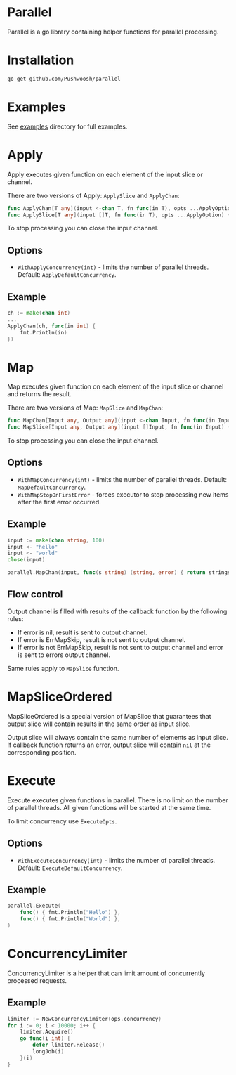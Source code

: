 # Parallel
Parallel is a go library containing helper functions for parallel processing.

# Installation
```bash
go get github.com/Pushwoosh/parallel
```

# Examples
See [examples](examples) directory for full examples.

# Apply
Apply executes given function on each element of the input slice or channel.

There are two versions of Apply: `ApplySlice` and `ApplyChan`:
```go
func ApplyChan[T any](input <-chan T, fn func(in T), opts ...ApplyOption) {}
func ApplySlice[T any](input []T, fn func(in T), opts ...ApplyOption) {}
```

To stop processing you can close the input channel.

## Options

- `WithApplyConcurrency(int)` - limits the number of parallel threads. Default: `ApplyDefaultConcurrency`.

## Example
```go
ch := make(chan int)
...
ApplyChan(ch, func(in int) {
    fmt.Println(in)
})
```

# Map

Map executes given function on each element of the input slice or channel and returns the result.

There are two versions of Map: `MapSlice` and `MapChan`:
```go
func MapChan[Input any, Output any](input <-chan Input, fn func(in Input) (Output, error), opts ...MapOption) (<-chan Output, <-chan error) {}
func MapSlice[Input any, Output any](input []Input, fn func(in Input) (Output, error), opts ...MapOption) ([]Output, []error) {}
```

To stop processing you can close the input channel.

## Options

- `WithMapConcurrency(int)` - limits the number of parallel threads. Default: `MapDefaultConcurrency`.
- `WithMapStopOnFirstError` - forces executor to stop processing new items after the first error occurred.

## Example
```go
input := make(chan string, 100)
input <- "hello"
input <- "world"
close(input)

parallel.MapChan(input, func(s string) (string, error) { return strings.ToTitle(s), nil })
```

## Flow control
Output channel is filled with results of the callback function by the following rules:
- If error is nil, result is sent to output channel.
- If error is ErrMapSkip, result is not sent to output channel.
- If error is not ErrMapSkip, result is not sent to output channel and error is sent to errors output channel.

Same rules apply to `MapSlice` function.

# MapSliceOrdered
MapSliceOrdered is a special version of MapSlice that guarantees that output
slice will contain results in the same order as input slice.

Output slice will always contain the same number of elements as input slice. If callback function
returns an error, output slice will contain `nil` at the corresponding position.

# Execute

Execute executes given functions in parallel. There is no limit on the number of parallel threads. All given
functions will be started at the same time.

To limit concurrency use `ExecuteOpts`.

## Options
- `WithExecuteConcurrency(int)` - limits the number of parallel threads. Default: `ExecuteDefaultConcurrency`.

## Example
```go
parallel.Execute(
    func() { fmt.Println("Hello") },
    func() { fmt.Println("World") },
)
```

# ConcurrencyLimiter
ConcurrencyLimiter is a helper that can limit amount of concurrently processed requests.

## Example
```go
limiter := NewConcurrencyLimiter(ops.concurrency)
for i := 0; i < 10000; i++ {
    limiter.Acquire()
    go func(i int) {
        defer limiter.Release()
        longJob(i)
    }(i)
}
```
